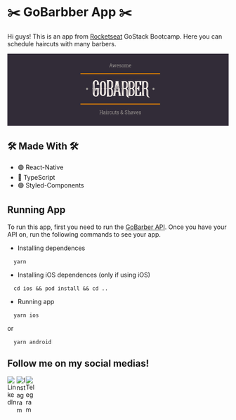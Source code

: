 # ✂️ GoBarbber App ✂️

Hi guys! This is an app from [Rocketseat](https://github.com/rocketseat) GoStack Bootcamp. Here you can schedule haircuts with many barbers.

<img alt="GoBarber" src="./logo.png" width="auto" heigth="auto"/>

## 🛠 Made With 🛠

- 🟣 React-Native
- 🔵 TypeScript
- 🟢 Styled-Components

## Running App

To run this app, first you need to run the [GoBarber API](https://github.com/vinicfrancisco/gobarber-api).
Once you have your API on, run the following commands to see your app.

- Installing dependences

```
  yarn
```

- Installing iOS dependences (only if using iOS)

```
  cd ios && pod install && cd ..
```

- Running app

```
  yarn ios
```
  or
```
  yarn android
```

## Follow me on my social medias!
<a href="https://www.linkedin.com/in/vinicfrancisco/" target="_blank">
    <img src="https://raw.githubusercontent.com/vinicfrancisco/vinicfrancisco/master/assets/linkedin.svg" width="21px"  alt="LinkedIn" align="left" />
</a>

<a href="https://www.instagram.com/vinicfrancisco/" target="_blank">
  <img src="https://raw.githubusercontent.com/vinicfrancisco/vinicfrancisco/master/assets/instagram.svg" width="21px"  alt="Instagram" align="left" />
</a>

<a href="https://telegram.me/vinicfrancisco" target="_blank">
  <img src="https://raw.githubusercontent.com/vinicfrancisco/vinicfrancisco/master/assets/telegram.svg" width="21px"  alt="Telegram" align="left" />
</a>

